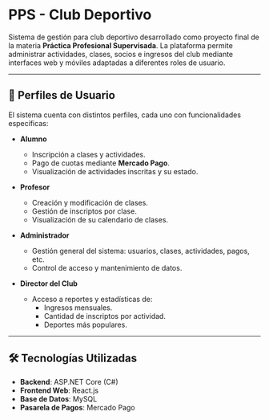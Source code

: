 # PPS - Club Deportivo

Sistema de gestión para club deportivo desarrollado como proyecto final de la materia **Práctica Profesional Supervisada**. La plataforma permite administrar actividades, clases, socios e ingresos del club mediante interfaces web y móviles adaptadas a diferentes roles de usuario.

---

## 👥 Perfiles de Usuario

El sistema cuenta con distintos perfiles, cada uno con funcionalidades específicas:

- **Alumno**
  - Inscripción a clases y actividades.
  - Pago de cuotas mediante **Mercado Pago**.
  - Visualización de actividades inscritas y su estado.

- **Profesor**
  - Creación y modificación de clases.
  - Gestión de inscriptos por clase.
  - Visualización de su calendario de clases.

- **Administrador**
  - Gestión general del sistema: usuarios, clases, actividades, pagos, etc.
  - Control de acceso y mantenimiento de datos.

- **Director del Club**
  - Acceso a reportes y estadísticas de:
    - Ingresos mensuales.
    - Cantidad de inscriptos por actividad.
    - Deportes más populares.

---

## 🛠️ Tecnologías Utilizadas

- **Backend**: ASP.NET Core (C#)
- **Frontend Web**: React.js
- **Base de Datos**: MySQL
- **Pasarela de Pagos**: Mercado Pago
